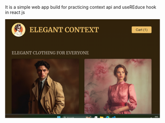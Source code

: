 It is a simple web app build for practicing context api and useREduce hook in react js


![alt text](image.png)